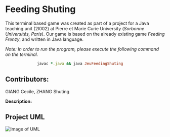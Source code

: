 # Feeding Shuting

This terminal based game was created as part of a project for a Java teaching unit (2I002) at Pierre et Marie Curie University (_Sorbonne Universités, Paris_).
Our game is based on the already existing game *Feeding Frenzy*, and written in Java language.

_Note: In order to run the program, please execute the following command on the terminal._

```ruby
              javac *.java && java JeuFeedingShuting
```


## Contributors: 
GIANG Cecile, ZHANG Shuting


__Description:__



## Project UML

![Image of UML](https://github.com/CecileGiang/FeedingShuting_JavaProject2I002/blob/master/UML_FeedingShuting.jpg)





